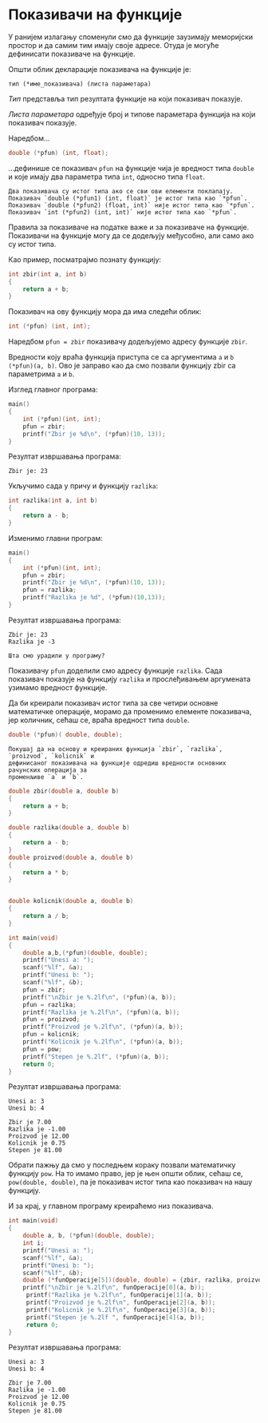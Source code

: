 # Показивачи на функције

У ранијем излагању споменули смо да функције заузимају меморијски простор и да самим
тим имају своје адресе. Отуда је могуће дефинисати показиваче на функције.

Општи облик декларације показивача на функције је:

`тип (*име_показивача) (листа параметара)`

*Тип* представља тип резултата функције на који показивач показује.

*Листа параметара* одређује број и типове параметара функција на који показивач показује.

Наредбом…

```c
double (*pfun) (int, float);
```

…дефинише се показивач `pfun` на функције чија је вредност типа `double` и које имају два
параметра типа `int`, односно типа `float`.

```{infonote}
Два показивача су истог типа ако се сви ови елементи поклапају.
Показивач `double (*pfun1) (int, float)` је истог типа као `*pfun`.
Показивач `double (*pfun2) (float, int)` није истог типа као `*pfun`.
Показивач `int (*pfun2) (int, int)` није истог типа као `*pfun`.
```

Правила за показиваче на податке важе и за показиваче на функције. Показивачи на
функције могу да се додељују међусобно, али само ако су истог типа.

Као пример, посматрајмо познату функцију:

```c
int zbir(int a, int b)
{
    return a + b;
}
```

Показивач на ову функцију мора да има следећи облик:

```c
int (*pfun) (int, int);
```

Наредбом `pfun = zbir` показивачу додељујемо адресу функције `zbir`.

Вредности коју враћа функција приступа се са аргументима `a` и `b` `(*pfun)(a, b)`.
Ово је заправо као да смо позвали функцију zbir са параметрима `а` и `b`.

Изглед главног програма:

```c
main()
{
    int (*pfun)(int, int);
    pfun = zbir;
    printf("Zbir je %d\n", (*pfun)(10, 13));
}
```

Резултат извршавања програма:

```text
Zbir je: 23
```

Укључимо сада у причу и функцију `razlika`:

```c
int razlika(int a, int b)
{
    return a - b;
}
```

Изменимо главни програм:

```c
main()
{
    int (*pfun)(int, int);
    pfun = zbir;
    printf("Zbir je %d\n", (*pfun)(10, 13));
    pfun = razlika;
    printf("Razlika je %d", (*pfun)(10,13));
}
```

Резултат извршавања програма:

```text
Zbir je: 23
Razlika je -3
```
```{questionnote}
Шта смо урадили у програму?
```

Показивачу `pfun` доделили смо адресу функције `razlika`. Сада показивач показује
на функцију `razlika` и прослеђивањем аргумената узимамо вредност функције.

Да би креирали показивач истог типа за све четири основне математичке операције,
морамо да променимо елементе показивача, јер количник, сећаш се, враћа вредност
типа `double`.

```c
double (*pfun)( double, double);
```

```{questionnote}
Покушај да на основу и креираних функција `zbir`, `razlika`, `proizvod`, `kolicnik` и
дефинисаног показивача на функције одредиш вредности основних рачунских операција за
променљиве `a` и `b`.
```

```c
double zbir(double a, double b)
{
    return a + b;
}

double razlika(double a, double b)
{
    return a - b;
}
double proizvod(double a, double b)
{
    return a * b;
}


double kolicnik(double a, double b)
{
    return a / b;
}

int main(void)
{
    double a,b,(*pfun)(double, double);
    printf("Unesi a: ");
    scanf("%lf", &a);
    printf("Unesi b: ");
    scanf("%lf", &b);
    pfun = zbir;
    printf("\nZbir je %.2lf\n", (*pfun)(a, b));
    pfun = razlika;
    printf("Razlika je %.2lf\n", (*pfun)(a, b));
    pfun = proizvod;
    printf("Proizvod je %.2lf\n", (*pfun)(a, b));
    pfun = kolicnik;
    printf("Kolicnik je %.2lf\n", (*pfun)(a, b));
    pfun = pow;
    printf("Stepen je %.2lf", (*pfun)(a, b));
    return 0;
}
```

Резултат извршавања програма:

```text
Unesi a: 3
Unesi b: 4

Zbir je 7.00
Razlika je -1.00
Proizvod je 12.00
Kolicnik je 0.75
Stepen je 81.00
```

Обрати пажњу да смо у последњем кораку позвали математичку функцију `pow`. На то
имамо право, јер је њен општи облик, сећаш се, `pow(double, double)`, па је показивач
истог типа као показивач на нашу функцију.

И за крај, у главном програму креираћемо низ показивача.

```c
int main(void)
{
    double a, b, (*pfun)(double, double);
    int i;
    printf("Unesi a: ");
    scanf("%lf", &a);
    printf("Unesi b: ");
    scanf("%lf", &b);
    double (*funOperacije[5])(double, double) = {zbir, razlika, proizvod, kolicnik, pow};
    printf("\nZbir je %.2lf\n", funOperacije[0](a, b));
     printf("Razlika je %.2lf\n", funOperacije[1](a, b));
     printf("Proizvod je %.2lf\n", funOperacije[2](a, b));
     printf("Kolicnik je %.2lf\n", funOperacije[3](a, b));
     printf("Stepen je %.2lf ", funOperacije[4](a, b));
	 return 0;
}
```

Резултат извршавања програма:

```text
Unesi a: 3
Unesi b: 4

Zbir je 7.00
Razlika je -1.00
Proizvod je 12.00
Kolicnik je 0.75
Stepen je 81.00
```
